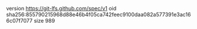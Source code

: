 version https://git-lfs.github.com/spec/v1
oid sha256:855790215968d88e46b4f05ca742feec9100daa082a577391e3ac166c07f7077
size 989

